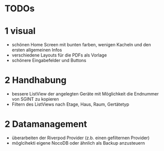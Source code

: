# TODOs
# 1 visual
- schönen Home Screen mit bunten farben, wenigen Kacheln und den ersten allgemeinen Infos
- verschiedene Layouts für die PDFs als Vorlage
- schönere Eingabefelder und Buttons


# 2 Handhabung
- bessere ListView der angelegten Geräte mit Möglichkeit die Endnummer von SGINT zu kopieren
- Filtern des ListViews nach Etage, Haus, Raum, Gertätetyp


# 2 Datamanagement
- überarbeiten der Riverpod Provider (z.b. einen gefilternen Provider)
- möglcihekti eigene NocoDB oder ähnlich als Backup anzusteuern

